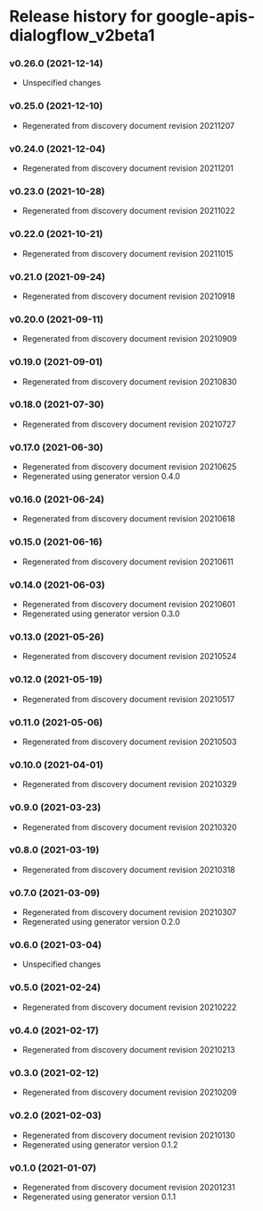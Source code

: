 # Release history for google-apis-dialogflow_v2beta1

### v0.26.0 (2021-12-14)

* Unspecified changes

### v0.25.0 (2021-12-10)

* Regenerated from discovery document revision 20211207

### v0.24.0 (2021-12-04)

* Regenerated from discovery document revision 20211201

### v0.23.0 (2021-10-28)

* Regenerated from discovery document revision 20211022

### v0.22.0 (2021-10-21)

* Regenerated from discovery document revision 20211015

### v0.21.0 (2021-09-24)

* Regenerated from discovery document revision 20210918

### v0.20.0 (2021-09-11)

* Regenerated from discovery document revision 20210909

### v0.19.0 (2021-09-01)

* Regenerated from discovery document revision 20210830

### v0.18.0 (2021-07-30)

* Regenerated from discovery document revision 20210727

### v0.17.0 (2021-06-30)

* Regenerated from discovery document revision 20210625
* Regenerated using generator version 0.4.0

### v0.16.0 (2021-06-24)

* Regenerated from discovery document revision 20210618

### v0.15.0 (2021-06-16)

* Regenerated from discovery document revision 20210611

### v0.14.0 (2021-06-03)

* Regenerated from discovery document revision 20210601
* Regenerated using generator version 0.3.0

### v0.13.0 (2021-05-26)

* Regenerated from discovery document revision 20210524

### v0.12.0 (2021-05-19)

* Regenerated from discovery document revision 20210517

### v0.11.0 (2021-05-06)

* Regenerated from discovery document revision 20210503

### v0.10.0 (2021-04-01)

* Regenerated from discovery document revision 20210329

### v0.9.0 (2021-03-23)

* Regenerated from discovery document revision 20210320

### v0.8.0 (2021-03-19)

* Regenerated from discovery document revision 20210318

### v0.7.0 (2021-03-09)

* Regenerated from discovery document revision 20210307
* Regenerated using generator version 0.2.0

### v0.6.0 (2021-03-04)

* Unspecified changes

### v0.5.0 (2021-02-24)

* Regenerated from discovery document revision 20210222

### v0.4.0 (2021-02-17)

* Regenerated from discovery document revision 20210213

### v0.3.0 (2021-02-12)

* Regenerated from discovery document revision 20210209

### v0.2.0 (2021-02-03)

* Regenerated from discovery document revision 20210130
* Regenerated using generator version 0.1.2

### v0.1.0 (2021-01-07)

* Regenerated from discovery document revision 20201231
* Regenerated using generator version 0.1.1

